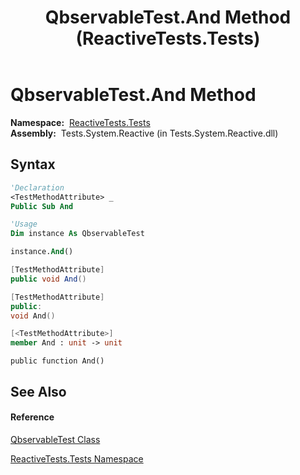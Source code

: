 ﻿---
title: QbservableTest.And Method  (ReactiveTests.Tests)
TOCTitle: And Method
ms:assetid: M:ReactiveTests.Tests.QbservableTest.And
ms:mtpsurl: https://msdn.microsoft.com/en-us/library/reactivetests.tests.qbservabletest.and(v=VS.103)
ms:contentKeyID: 36619992
ms.date: 06/28/2011
mtps_version: v=VS.103
f1_keywords:
- ReactiveTests.Tests.QbservableTest.And
dev_langs:
- CSharp
- JScript
- VB
- FSharp
- c++
---

# QbservableTest.And Method

**Namespace:**  [ReactiveTests.Tests](hh289046\(v=vs.103\).md)  
**Assembly:**  Tests.System.Reactive (in Tests.System.Reactive.dll)

## Syntax

``` vb
'Declaration
<TestMethodAttribute> _
Public Sub And
```

``` vb
'Usage
Dim instance As QbservableTest

instance.And()
```

``` csharp
[TestMethodAttribute]
public void And()
```

``` c++
[TestMethodAttribute]
public:
void And()
```

``` fsharp
[<TestMethodAttribute>]
member And : unit -> unit 
```

``` jscript
public function And()
```

## See Also

#### Reference

[QbservableTest Class](hh315250\(v=vs.103\).md)

[ReactiveTests.Tests Namespace](hh289046\(v=vs.103\).md)

